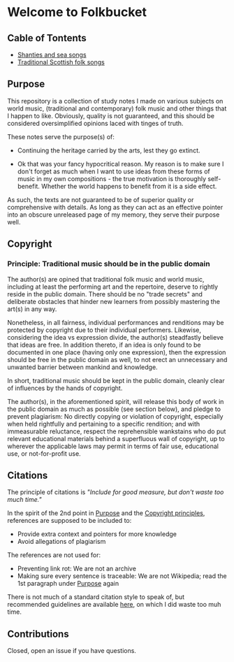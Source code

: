 # Welcome to Folkbucket

## Cable of Tontents

- [Shanties and sea songs](./shanties-and-sea-songs/_index.md)
- [Traditional Scottish folk songs](./scottish-ballads/_index.md)

## Purpose

This repository is a collection of study notes I made on various subjects on world music, (traditional and contemporary) folk music and other things that I happen to like. Obviously, quality is not guaranteed, and this should be considered oversimplified opinions laced with tinges of truth.

These notes serve the purpose(s) of:

- Continuing the heritage carried by the arts, lest they go extinct.
  
- Ok that was your fancy hypocritical reason. My reason is to make sure I don't forget as much when I want to use ideas from these forms of music in my own compositions - the true motivation is thoroughly self-benefit. Whether the world happens to benefit from it is a side effect.

As such, the texts are not guaranteed to be of superior quality or comprehensive with details. As long as they can act as an effective pointer into an obscure unreleased page of my memory, they serve their purpose well.

## Copyright

### Principle: Traditional music should be in the public domain

The author(s) are opined that traditional folk music and world music, including at least the performing art and the repertoire, deserve to rightly reside in the public domain. There should be no "trade secrets" and deliberate obstacles that hinder new learners from possibly mastering the art(s) in any way.

Nonetheless, in all fairness, individual performances and renditions may be protected by copyright due to their individual performers. Likewise, considering the idea vs expression divide, the author(s) steadfastly believe that ideas are free. In addition thereto, if an idea is only found to be documented in one place (having only one expression), then the expression should be free in the public domain as well, to not erect an unnecessary and unwanted barrier between mankind and knowledge.

In short, traditional music should be kept in the public domain, cleanly clear of influences by the hands of copyright.

The author(s), in the aforementioned spirit, will release this body of work in the public domain as much as possible (see section below), and pledge to prevent plagiarism: No directly copying or violation of copyright, especially when held rightfully and pertaining to a specific rendition; and with immeasurable reluctance, respect the reprehensible wankstains who do put relevant educational materials behind a superfluous wall of copyright, up to wherever the applicable laws may permit in terms of fair use, educational use, or not-for-profit use.

## Citations

The principle of citations is _"Include for good measure, but don't waste too much time."_

In the spirit of the 2nd point in [Purpose](#purpose) and the [Copyright principles](#principle-traditional-music-should-be-in-the-public-domain), references are supposed to be included to:

- Provide extra context and pointers for more knowledge
- Avoid allegations of plagiarism

The references are not used for:

- Preventing link rot: We are not an archive
- Making sure every sentence is traceable: We are not Wikipedia; read the 1st paragraph under [Purpose](#purpose) again

There is not much of a standard citation style to speak of, but recommended guidelines are available [here](./citations.md), on which I did waste too muh time.

## Contributions
Closed, open an issue if you have questions.
